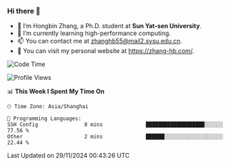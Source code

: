 ### Hi there 👋

- 🔭 I’m Hongbin Zhang, a Ph.D. student at **Sun Yat-sen University**.
- 🌱 I’m currently learning high-performance computing.
- 📫 You can contact me at zhanghb55@mail2.sysu.edu.cn.
- 👀 You can visit my personal website at https://zhang-hb.com/.

<!--START_SECTION:waka-->
![Code Time](http://img.shields.io/badge/Code%20Time-351%20hrs%2022%20mins-blue)

![Profile Views](http://img.shields.io/badge/Profile%20Views-1-blue)

📊 **This Week I Spent My Time On** 

```text
🕑︎ Time Zone: Asia/Shanghai

💬 Programming Languages: 
SSH Config               8 mins              ███████████████████░░░░░░   77.56 % 
Other                    2 mins              ██████░░░░░░░░░░░░░░░░░░░   22.44 % 
```


 Last Updated on 29/11/2024 00:43:26 UTC
<!--END_SECTION:waka-->
